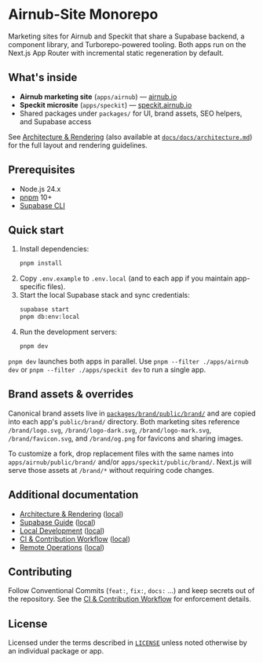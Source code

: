 # Airnub-Site Monorepo

Marketing sites for Airnub and Speckit that share a Supabase backend, a component library, and Turborepo-powered tooling. Both apps run on the Next.js App Router with incremental static regeneration by default.

## What's inside

- **Airnub marketing site** (`apps/airnub`) — [airnub.io](https://airnub.io)
- **Speckit microsite** (`apps/speckit`) — [speckit.airnub.io](https://speckit.airnub.io)
- Shared packages under `packages/` for UI, brand assets, SEO helpers, and Supabase access

See [Architecture & Rendering](https://airnub.github.io/airnub-site/docs/architecture) (also available at [`docs/docs/architecture.md`](docs/docs/architecture.md)) for the full layout and rendering guidelines.

## Prerequisites

- Node.js 24.x
- [pnpm](https://pnpm.io/) 10+
- [Supabase CLI](https://supabase.com/docs/guides/cli)

## Quick start

1. Install dependencies:
   ```bash
   pnpm install
   ```
2. Copy `.env.example` to `.env.local` (and to each app if you maintain app-specific files).
3. Start the local Supabase stack and sync credentials:
   ```bash
   supabase start
   pnpm db:env:local
   ```
4. Run the development servers:
   ```bash
   pnpm dev
   ```

`pnpm dev` launches both apps in parallel. Use `pnpm --filter ./apps/airnub dev` or `pnpm --filter ./apps/speckit dev` to run a single app.

## Brand assets & overrides

Canonical brand assets live in [`packages/brand/public/brand/`](packages/brand/public/brand/) and are copied into each app's `public/brand/` directory. Both marketing sites reference `/brand/logo.svg`, `/brand/logo-dark.svg`, `/brand/logo-mark.svg`, `/brand/favicon.svg`, and `/brand/og.png` for favicons and sharing images.

To customize a fork, drop replacement files with the same names into `apps/airnub/public/brand/` and/or `apps/speckit/public/brand/`. Next.js will serve those assets at `/brand/*` without requiring code changes.

## Additional documentation

- [Architecture & Rendering](https://airnub.github.io/airnub-site/docs/architecture) ([local](docs/docs/architecture.md))
- [Supabase Guide](https://airnub.github.io/airnub-site/docs/supabase) ([local](docs/docs/supabase.md))
- [Local Development](https://airnub.github.io/airnub-site/docs/development) ([local](docs/docs/development.md))
- [CI & Contribution Workflow](https://airnub.github.io/airnub-site/docs/ci) ([local](docs/docs/ci.md))
- [Remote Operations](https://airnub.github.io/airnub-site/docs/remote-operations) ([local](docs/docs/remote-operations.md))

## Contributing

Follow Conventional Commits (`feat:`, `fix:`, `docs:` …) and keep secrets out of the repository. See the [CI & Contribution Workflow](./docs/ci.md) for enforcement details.

## License

Licensed under the terms described in [`LICENSE`](./LICENSE) unless noted otherwise by an individual package or app.
